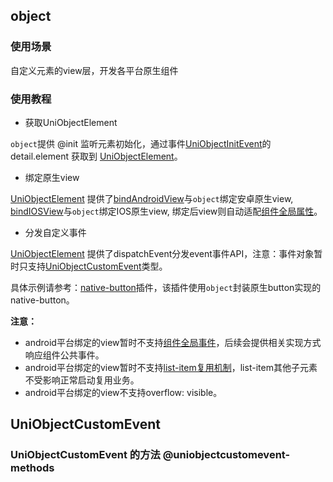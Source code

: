 ## object

<!-- UTSCOMJSON.object.description -->

<!-- UTSCOMJSON.object.compatibility -->

<!-- UTSCOMJSON.object.attribute -->

<!-- UTSCOMJSON.object.event -->

<!-- UTSCOMJSON.object.component_type -->

### 使用场景

自定义元素的view层，开发各平台原生组件

### 使用教程

+ 获取UniObjectElement

`object`提供 @init 监听元素初始化，通过事件[UniObjectInitEvent](#uniobjectinitevent)的 detail.element 获取到 [UniObjectElement](../dom/uniobjectelement.md)。

+ 绑定原生view

[UniObjectElement](../dom/uniobjectelement.md) 提供了[bindAndroidView](../dom/uniobjectelement.md#bindandroidview)与`object`绑定安卓原生view, [bindIOSView](../dom/uniobjectelement.md#bindiosview)与`object`绑定IOS原生view, 绑定后view则自动适配[组件全局属性](common.md#组件全局属性)。

+ 分发自定义事件

[UniObjectElement](../dom/uniobjectelement.md) 提供了dispatchEvent分发event事件API，注意：事件对象暂时只支持[UniObjectCustomEvent](#uniobjectcustomevent)类型。

具体示例请参考：[native-button](https://gitcode.net/dcloud/hello-uni-app-x/-/blob/dev/uni_modules/uni-native-button/components/native-button/native-button.vue)插件，该插件使用`object`封装原生button实现的native-button。

**注意：**

+ android平台绑定的view暂时不支持[组件全局事件](common.md#组件全局事件)，后续会提供相关实现方式响应组件公共事件。
+ android平台绑定的view暂时不支持[list-item复用机制](list-item.md#list-item复用机制)，list-item其他子元素不受影响正常启动复用业务。
+ android平台绑定的view不支持overflow: visible。

<!-- UTSCOMJSON.object.children -->

<!-- UTSCOMJSON.object.example -->

<!-- UTSCOMJSON.object.reference -->


## UniObjectCustomEvent

<!-- CUSTOMTYPEJSON.UniObjectCustomEvent.description -->

<!-- CUSTOMTYPEJSON.UniObjectCustomEvent.extends -->

<!-- CUSTOMTYPEJSON.UniObjectCustomEvent.param -->

<!-- CUSTOMTYPEJSON.UniObjectCustomEvent.compatibility -->

<!-- CUSTOMTYPEJSON.UniObjectCustomEvent.example -->

### UniObjectCustomEvent 的方法 @uniobjectcustomevent-methods
<!-- CUSTOMTYPEJSON.UniObjectCustomEvent.methods.stopPropagation.name -->

<!-- CUSTOMTYPEJSON.UniObjectCustomEvent.methods.stopPropagation.description -->

<!-- CUSTOMTYPEJSON.UniObjectCustomEvent.methods.stopPropagation.compatibility -->

<!-- CUSTOMTYPEJSON.UniObjectCustomEvent.methods.stopPropagation.param -->

<!-- CUSTOMTYPEJSON.UniObjectCustomEvent.methods.stopPropagation.returnValue -->

<!-- CUSTOMTYPEJSON.UniObjectCustomEvent.methods.stopPropagation.tutorial -->

<!-- CUSTOMTYPEJSON.UniObjectCustomEvent.methods.preventDefault.name -->

<!-- CUSTOMTYPEJSON.UniObjectCustomEvent.methods.preventDefault.description -->

<!-- CUSTOMTYPEJSON.UniObjectCustomEvent.methods.preventDefault.compatibility -->

<!-- CUSTOMTYPEJSON.UniObjectCustomEvent.methods.preventDefault.param -->

<!-- CUSTOMTYPEJSON.UniObjectCustomEvent.methods.preventDefault.returnValue -->

<!-- CUSTOMTYPEJSON.UniObjectCustomEvent.methods.preventDefault.tutorial -->
